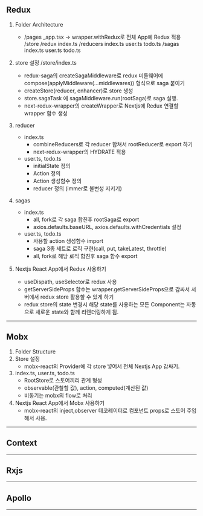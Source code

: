 ## Redux
1. Folder Architecture
    - /pages
        _app.tsx -> wrapper.withRedux로 전체 App에 Redux 적용 
      /store
        /redux
            index.ts
            /reducers
                index.ts
                user.ts
                todo.ts
            /sagas
                index.ts
                user.ts
                todo.ts

2. store 설정 /store/index.ts
    - redux-saga의 createSagaMiddleware로 redux 미들웨어에 compose(applyMiddleware(...middlewares)) 형식으로 saga 붙이기
    - createStore(reducer, enhancer)로 store 생성
    - store.sagaTask 에 sagaMiddleware.run(rootSaga)로 saga 실행.
    - next-redux-wrapper의 createWrapper로 Nextjs에 Redux 연결할 wrapper 함수 생성

3. reducer
    - index.ts 
        - combineReducers로 각 reducer 합쳐서 rootReducer로 export 하기
        - next-redux-wrapper의 HYDRATE 적용
    - user.ts, todo.ts
        - initialState 정의
        - Action 정의
        - Action 생성함수 정의
        - reducer 정의 (immer로 불변성 지키기)
4. sagas
    - index.ts
        - all, fork로 각 saga 합친후 rootSaga로 export
        - axios.defaults.baseURL, axios.defaults.withCredentials 설정
    - user.ts, todo.ts
        - 사용할 action 생성함수 import
        - saga 3종 세트로 로직 구현(call, put, takeLatest, throttle)
        - all, fork로 해당 로직 합친후 saga 함수 export
5. Nextjs React App에서 Redux 사용하기
    - useDispath, useSelector로 redux 사용
    - getServerSideProps 함수는 wrapper.getServerSideProps으로 감싸서 서버에서 redux store 활용할 수 있게 하기
    - redux store의 state 변경시 해당 state를 사용하는 모든 Component는 자동으로 새로운 state와 함께 리렌더링하게 됨.
---
## Mobx
1. Folder Structure
2. Store 설정
    - mobx-react의 Provider에 각 store 넣어서 전체 Nextjs App 감싸기.
3. index.ts, user.ts, todo.ts
    - RootStore로 스토어끼리 관계 형성
    - observable(관찰할 값), action, computed(계산된 값)
    - 비동기는 mobx의 flow로 처리
4. Nextjs React App에서 Mobx 사용하기
    - mobx-react의 inject,observer 데코레이터로 컴포넌트 props로 스토어 주입해서 사용.
---
## Context
---
## Rxjs
---
## Apollo
---